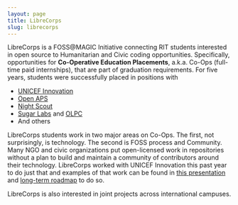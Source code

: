 ```yaml
---
layout: page
title: LibreCorps
slug: librecorps
---
```


LibreCorps is a FOSS@MAGIC Initiative connecting RIT students interested in open source to Humanitarian and Civic coding opportunities.
Specifically, opportunities for **Co-Operative Education Placements**, a.k.a. Co-Ops (full-time paid internships), that are part of graduation requirements.
For five years, students were successfully placed in positions with

* [UNICEF Innovation](http://unicefstories.org/2012/05/18/rits-partnership-with-the-kosovo-innovation-lab/)
* [Open APS](https://openaps.org/)
* [Night Scout](http://www.nightscout.info/)
* [Sugar Labs](https://sugarlabs.org/) and [OLPC](http://one.laptop.org/)
* And others

LibreCorps students work in two major areas on Co-Ops.
The first, not surprisingly, is technology.
The second is FOSS process and Community.
Many NGO and civic organizations put open-licensed work in repositories without a plan to build and maintain a community of contributors around their technology.
LibreCorps worked with UNICEF Innovation this past year to do just that and examples of that work can be found in [this presentation](https://docs.google.com/presentation/d/1QqKe-Exa6BIqIlYtd_cVFJEtakXBCuLxSEqvrqQyToU) and [long-term roadmap](https://docs.google.com/document/d/1F-pbO-8pHlf_DBolW4phMNXnwq9da54e5WftByT03SA) to do so.

LibreCorps is also interested in joint projects across international campuses.
